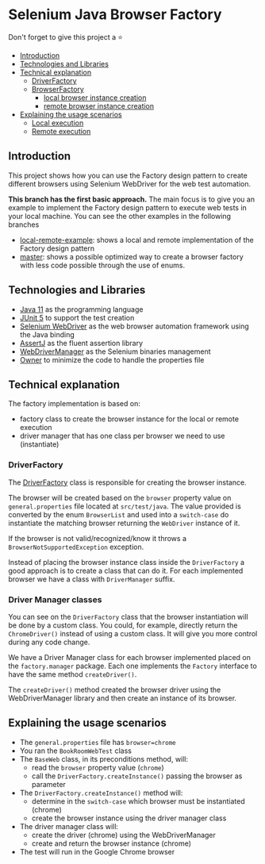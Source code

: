 # Selenium Java Browser Factory

Don't forget to give this project a ⭐

* [Introduction](#introduction)
* [Technologies and Libraries](#technologies-and-libraries)
* [Technical explanation](#technical-explanation)
    * [DriverFactory](#driverFactory)
    * [BrowserFactory](#browserFactory)
        * [local browser instance creation](#local-browser-instance-creation)
        * [remote browser instance creation](#remote-browser-instance-creation)
* [Explaining the usage scenarios](#explaining-the-usage-scenarios)
    * [Local execution](#local-execution)
    * [Remote execution](#remote-execution)

## Introduction

This project shows how you can use the Factory design pattern to create different browsers using Selenium WebDriver
for the web test automation.

**This branch has the first basic approach.**
The main focus is to give you an example to implement the Factory design pattern to execute web tests in your local machine.
You can see the other examples in the following branches
* [local-remote-example](https://github.com/eliasnogueira/selenium-java-browser-factory/tree/local-remote-example): shows a local and remote implementation of the Factory design pattern
* [master](https://github.com/eliasnogueira/selenium-java-browser-factory): shows a possible optimized way to create a browser factory with less code possible through the use of enums.

## Technologies and Libraries

* [Java 11](https://openjdk.java.net/projects/jdk/11/) as the programming language
* [JUnit 5](https://junit.org/junit5/) to support the test creation
* [Selenium WebDriver](https://www.selenium.dev/) as the web browser automation framework using the Java binding
* [AssertJ](https://joel-costigliola.github.io/assertj/) as the fluent assertion library
* [WebDriverManager](https://github.com/bonigarcia/webdrivermanager) as the Selenium binaries management
* [Owner](http://owner.aeonbits.org/) to minimize the code to handle the properties file

## Technical explanation

The factory implementation is based on:
* factory class to create the browser instance for the local or remote execution
* driver manager that has one class per browser we need to use (instantiate)

### DriverFactory

The [DriverFactory](https://github.com/eliasnogueira/selenium-java-browser-factory/blob/basic-example/src/main/java/com/eliasnogueira/driver/factory/DriverFactory.java)
class is responsible for creating the browser instance.

The browser will be created based on the `browser` property value on `general.properties` file located at `src/test/java`.
The value provided is converted by the enum `BrowserList` and used into a `switch-case` do instantiate the matching 
browser returning the `WebDriver` instance of it.

If the browser is not valid/recognized/know it throws a `BrowserNotSupportedException` exception.

Instead of placing the browser instance class inside the `DriverFactory` a good approach is to create a class that can do it.
For each implemented browser we have a class with `DriverManager` suffix.

### Driver Manager classes
You can see on the `DriverFactory` class that the browser instantiation will be done by a custom class.
You could, for example, directly return the `ChromeDriver()` instead of using a custom class.
It will give you more control during any code change.

We have a Driver Manager class for each browser implemented placed on the `factory.manager` package.
Each one implements the `Factory` interface to have the same method `createDriver()`.

The `createDriver()` method created the browser driver using the WebDriverManager library and then create an instance 
of its browser.

## Explaining the usage scenarios

* The `general.properties` file has `browser=chrome`
* You ran the `BookRoomWebTest` class
* The `BaseWeb` class, in its preconditions method, will:
  * read the `browser` property value (`chrome`)
  * call the `DriverFactory.createInstance()` passing the browser as parameter
* The `DriverFactory.createInstance()` method will:
  * determine in the `switch-case` which browser must be instantiated (chrome)
  * create the browser instance using the driver manager class
* The driver manager class will:
  * create the driver (chrome) using the WebDriverManager
  * create and return the browser instance (chrome)
* The test will run in the Google Chrome browser